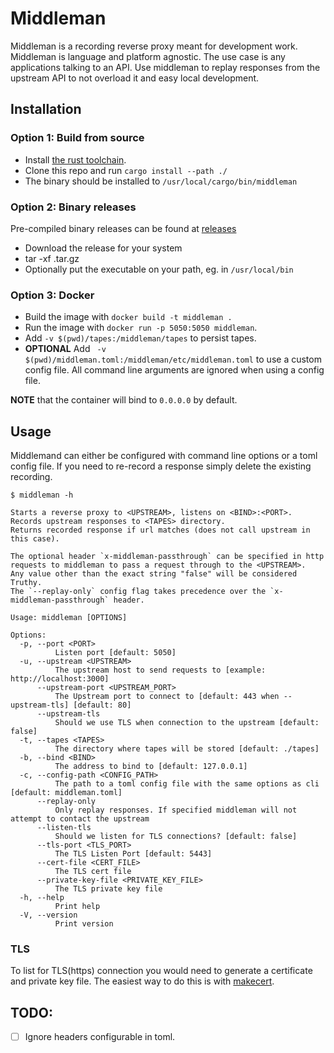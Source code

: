 # Middleman

Middleman is a recording reverse proxy meant for development work.
Middleman is language and platform agnostic.
The use case is any applications talking to an API. Use middleman to replay responses from the upstream API to not overload it and easy local development.

## Installation

### Option 1: Build from source

* Install [the rust toolchain](https://www.rust-lang.org/tools/install).
* Clone this repo and run `cargo install --path ./`
* The binary should be installed to `/usr/local/cargo/bin/middleman`

### Option 2: Binary releases

Pre-compiled binary releases can be found at [releases](https://github.com/A-Helberg/middleman/releases)
* Download the release for your system
* tar -xf <the download>.tar.gz
* Optionally put the executable on your path, eg. in `/usr/local/bin`

### Option 3: Docker

* Build the image with `docker build -t middleman .`
* Run the image with `docker run -p 5050:5050 middleman`.
* Add `-v $(pwd)/tapes:/middleman/tapes` to persist tapes.
* **OPTIONAL** Add ` -v $(pwd)/middleman.toml:/middleman/etc/middleman.toml` to use a custom config file. All command line arguments are ignored when using a config file.

**NOTE** that the container will bind to `0.0.0.0` by default.

## Usage
Middlemand can either be configured with command line options or a toml config file.
If you need to re-record a response simply delete the existing recording.

```text
$ middleman -h

Starts a reverse proxy to <UPSTREAM>, listens on <BIND>:<PORT>.
Records upstream responses to <TAPES> directory.
Returns recorded response if url matches (does not call upstream in this case).

The optional header `x-middleman-passthrough` can be specified in http requests to middleman to pass a request through to the <UPSTREAM>.
Any value other than the exact string "false" will be considered Truthy.
The `--replay-only` config flag takes precedence over the `x-middleman-passthrough` header.

Usage: middleman [OPTIONS]

Options:
  -p, --port <PORT>
          Listen port [default: 5050]
  -u, --upstream <UPSTREAM>
          The upstream host to send requests to [example: http://localhost:3000]
      --upstream-port <UPSTREAM_PORT>
          The Upstream port to connect to [default: 443 when --upstream-tls] [default: 80]
      --upstream-tls
          Should we use TLS when connection to the upstream [default: false]
  -t, --tapes <TAPES>
          The directory where tapes will be stored [default: ./tapes]
  -b, --bind <BIND>
          The address to bind to [default: 127.0.0.1]
  -c, --config-path <CONFIG_PATH>
          The path to a toml config file with the same options as cli [default: middleman.toml]
      --replay-only
          Only replay responses. If specified middleman will not attempt to contact the upstream
      --listen-tls
          Should we listen for TLS connections? [default: false]
      --tls-port <TLS_PORT>
          The TLS Listen Port [default: 5443]
      --cert-file <CERT_FILE>
          The TLS cert file
      --private-key-file <PRIVATE_KEY_FILE>
          The TLS private key file
  -h, --help
          Print help
  -V, --version
          Print version
```

### TLS

To list for TLS(https) connection you would need to generate a certificate and private key file.
The easiest way to do this is with [makecert](https://github.com/FiloSottile/mkcert).

## TODO:

- [ ] Ignore headers configurable in toml.
